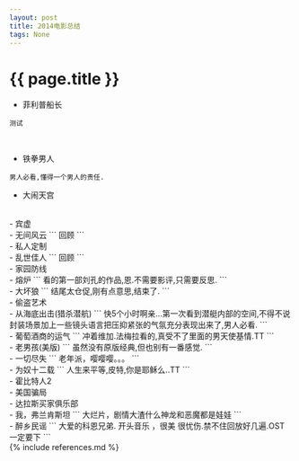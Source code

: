 ```yaml
---
layout: post
title: 2014电影总结 
tags: None 
---
```


{{ page.title }}
================

- 菲利普船长

```
测试
```  
<br/>

- 铁拳男人

```
男人必看,懂得一个男人的责任.
```
- 大闹天宫
<br/>
- 宾虚
<br/>
- 无间风云
```
回顾
```
<br/>
- 私人定制
<br/>
- 乱世佳人
```
回顾
```
<br/>
- 家园防线
<br/>
- 熔炉
```
看的第一部刘孔的作品,恩.不需要影评,只需要反思.
```
<br/>
- 大坏狼
```
结尾太仓促,刚有点意思,结束了.
```
<br/>
- 偷盗艺术
<br/>
- 从海底出击(猎杀潜航)
```
快5个小时啊亲...第一次看到潜艇内部的空间,不得不说封装场景加上一些镜头语言把压抑紧张的气氛充分表现出来了,男人必看.
```
<br/>
- 葡萄酒商的运气
```
冲着维加.法梅拉看的,真受不了里面的男天使基情.TT
```
<br/>
- 老男孩(美版)
```
虽然没有原版经典,但也别有一番感觉.
```
<br/>
- 一切尽失
```
老年派，嘤嘤嘤。。。
```
<br/>
- 为奴十二载
```
人生来平等,皮特,你是耶稣么..TT
```
<br/>
- 霍比特人2
<br/>
- 美国骗局
<br/>
- 达拉斯买家俱乐部
<br/>
- 我，弗兰肯斯坦
```
大烂片，剧情大渣什么神龙和恶魔都是娃娃
```
<br/>
- 醉乡民谣
```
大爱的科恩兄弟. 开头音乐 ，很美 很忧伤.禁不住回放好几遍.OST一定要下
```
<br/>
{% include references.md %}
